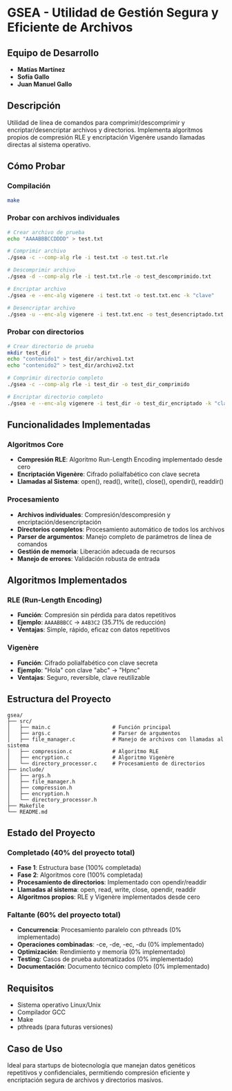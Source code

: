 # GSEA - Utilidad de Gestión Segura y Eficiente de Archivos

## Equipo de Desarrollo
- **Matías Martínez**
- **Sofía Gallo**
- **Juan Manuel Gallo**

## Descripción
Utilidad de línea de comandos para comprimir/descomprimir y encriptar/desencriptar archivos y directorios. Implementa algoritmos propios de compresión RLE y encriptación Vigenère usando llamadas directas al sistema operativo.

## Cómo Probar

### Compilación
```bash
make
```

### Probar con archivos individuales
```bash
# Crear archivo de prueba
echo "AAAABBBCCDDDD" > test.txt

# Comprimir archivo
./gsea -c --comp-alg rle -i test.txt -o test.txt.rle

# Descomprimir archivo
./gsea -d --comp-alg rle -i test.txt.rle -o test_descomprimido.txt

# Encriptar archivo
./gsea -e --enc-alg vigenere -i test.txt -o test.txt.enc -k "clave"

# Desencriptar archivo
./gsea -u --enc-alg vigenere -i test.txt.enc -o test_desencriptado.txt -k "clave"
```

### Probar con directorios
```bash
# Crear directorio de prueba
mkdir test_dir
echo "contenido1" > test_dir/archivo1.txt
echo "contenido2" > test_dir/archivo2.txt

# Comprimir directorio completo
./gsea -c --comp-alg rle -i test_dir -o test_dir_comprimido

# Encriptar directorio completo
./gsea -e --enc-alg vigenere -i test_dir -o test_dir_encriptado -k "clave"
```

## Funcionalidades Implementadas

### Algoritmos Core
- **Compresión RLE**: Algoritmo Run-Length Encoding implementado desde cero
- **Encriptación Vigenère**: Cifrado polialfabético con clave secreta
- **Llamadas al Sistema**: open(), read(), write(), close(), opendir(), readdir()

### Procesamiento
- **Archivos individuales**: Compresión/descompresión y encriptación/desencriptación
- **Directorios completos**: Procesamiento automático de todos los archivos
- **Parser de argumentos**: Manejo completo de parámetros de línea de comandos
- **Gestión de memoria**: Liberación adecuada de recursos
- **Manejo de errores**: Validación robusta de entrada

## Algoritmos Implementados

### RLE (Run-Length Encoding)
- **Función**: Compresión sin pérdida para datos repetitivos
- **Ejemplo**: `AAAABBBCC` → `A4B3C2` (35.71% de reducción)
- **Ventajas**: Simple, rápido, eficaz con datos repetitivos

### Vigenère
- **Función**: Cifrado polialfabético con clave secreta
- **Ejemplo**: "Hola" con clave "abc" → "Hpnc"
- **Ventajas**: Seguro, reversible, clave reutilizable

## Estructura del Proyecto
```
gsea/
├── src/
│   ├── main.c                    # Función principal
│   ├── args.c                    # Parser de argumentos
│   ├── file_manager.c            # Manejo de archivos con llamadas al sistema
│   ├── compression.c             # Algoritmo RLE
│   ├── encryption.c              # Algoritmo Vigenère
│   └── directory_processor.c     # Procesamiento de directorios
├── include/
│   ├── args.h
│   ├── file_manager.h
│   ├── compression.h
│   ├── encryption.h
│   └── directory_processor.h
├── Makefile
└── README.md
```

## Estado del Proyecto

### Completado (40% del proyecto total)
- **Fase 1**: Estructura base (100% completada)
- **Fase 2**: Algoritmos core (100% completada)
- **Procesamiento de directorios**: Implementado con opendir/readdir
- **Llamadas al sistema**: open, read, write, close, opendir, readdir
- **Algoritmos propios**: RLE y Vigenère implementados desde cero

### Faltante (60% del proyecto total)
- **Concurrencia**: Procesamiento paralelo con pthreads (0% implementado)
- **Operaciones combinadas**: -ce, -de, -ec, -du (0% implementado)
- **Optimización**: Rendimiento y memoria (0% implementado)
- **Testing**: Casos de prueba automatizados (0% implementado)
- **Documentación**: Documento técnico completo (0% implementado)

## Requisitos
- Sistema operativo Linux/Unix
- Compilador GCC
- Make
- pthreads (para futuras versiones)

## Caso de Uso
Ideal para startups de biotecnología que manejan datos genéticos repetitivos y confidenciales, permitiendo compresión eficiente y encriptación segura de archivos y directorios masivos.
